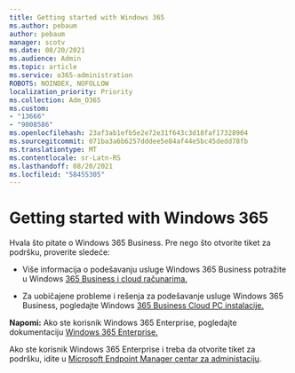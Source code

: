 ```yaml
---
title: Getting started with Windows 365
ms.author: pebaum
author: pebaum
manager: scotv
ms.date: 08/20/2021
ms.audience: Admin
ms.topic: article
ms.service: o365-administration
ROBOTS: NOINDEX, NOFOLLOW
localization_priority: Priority
ms.collection: Adm_O365
ms.custom:
- "13666"
- "9008586"
ms.openlocfilehash: 23af3ab1efb5e2e72e31f643c3d18faf17328904
ms.sourcegitcommit: 071ba3a6b6257dddee5e84af44e5bc45dedd78fb
ms.translationtype: MT
ms.contentlocale: sr-Latn-RS
ms.lasthandoff: 08/20/2021
ms.locfileid: "58455305"
---
```

# <a name="getting-started-with-windows-365"></a>Getting started with Windows 365

Hvala što pitate o Windows 365 Business. Pre nego što otvorite tiket za podršku, proverite sledeće:

- Više informacija o podešavanju usluge Windows 365 Business potražite u Windows [365 Business i cloud računarima.](https://docs.microsoft.com/microsoft-365/admin/setup/get-started-windows-365-business)

- Za uobičajene probleme i rešenja za podešavanje usluge Windows 365 Business, pogledajte Windows [365 Business Cloud PC instalacije.](https://docs.microsoft.com/microsoft-365/admin/setup/troubleshoot-windows-365-business)

**Napomi:** Ako ste korisnik Windows 365 Enterprise, pogledajte dokumentaciju [Windows 365 Enterprise.](https://docs.microsoft.com/windows-365/)

Ako ste korisnik Windows 365 Enterprise i treba da otvorite tiket za podršku, idite u [Microsoft Endpoint Manager centar za administaciju](https://endpoint.microsoft.com/).

